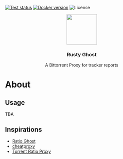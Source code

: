[![Test status](https://img.shields.io/github/actions/workflow/status/sytten/rusty-ghost/test.yaml?style=for-the-badge)](https://github.com/Sytten/rusty-ghost/actions/workflows/test.yaml)
[![Docker version](https://img.shields.io/docker/v/sytten/rusty-ghost?style=for-the-badge&label=Docker&color=blue)](https://hub.docker.com/r/sytten/rusty-ghost)
![License](https://img.shields.io/badge/LICENSE-MIT-green?style=for-the-badge)

<p align="center">
  <img src="https://github.com/Sytten/rusty-ghost/assets/2366731/7124cadd-2f00-4b9d-9b5a-2657b2fabbdf" width="100"/>

  <h3 align="center">Rusty Ghost</h3>

  <p align="center">
    A Bittorrent Proxy for tracker reports
  </p>
</p>

# About

## Usage

TBA

## Inspirations

- [Ratio Ghost](https://github.com/ratioghost/ratioghost)
- [cheatproxy](https://github.com/drguildo/cheatproxy)
- [Torrent Ratio Proxy](https://github.com/warren-bank/node-torrent-client-ratio-modifier-http-proxy)
